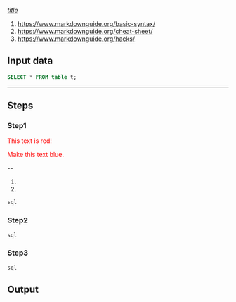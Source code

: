*[title](url)*

1. https://www.markdownguide.org/basic-syntax/
2. https://www.markdownguide.org/cheat-sheet/
3. https://www.markdownguide.org/hacks/



## Input data
```sql
SELECT * FROM table t;
```

---
## Steps

### Step1

<font color="red">This text is red!</font>
<p style="color:red">Make this text blue.</p>

--
	<ol>
		<li>*</li>
		<li>*</li>
	</ol>

```sql
sql
```

### Step2

```sql
sql
```

### Step3 

```sql
sql
```

## Output

